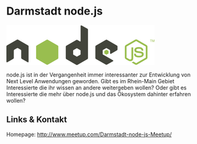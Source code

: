 # Darmstadt node.js
![Darmstadt node.js](./nodejsda.logo.jpg)

node.js ist in der Vergangenheit immer interessanter zur Entwicklung von Next Level Anwendungen
geworden. Gibt es im Rhein-Main Gebiet Interessierte die ihr wissen an andere weitergeben wollen? Oder gibt es
Interessierte die mehr über node.js und das Ökosystem dahinter erfahren wollen?


## Links &amp; Kontakt

Homepage: <http://www.meetup.com/Darmstadt-node-js-Meetup/>












